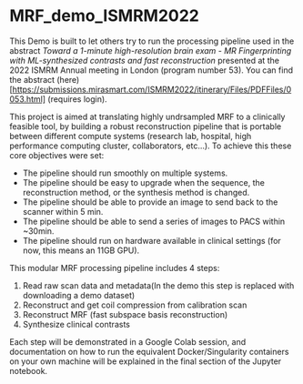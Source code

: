 # MRF_demo_ISMRM2022
This Demo is built to let others try to run the processing pipeline used in the abstract *Toward a 1-minute high-resolution brain exam - MR Fingerprinting with ML-synthesized contrasts and fast reconstruction* presented at the 2022 ISMRM Annual meeting in London (program number 53). You can find the abstract (here)[https://submissions.mirasmart.com/ISMRM2022/itinerary/Files/PDFFiles/0053.html] (requires login).

This project is aimed at translating highly undrsampled MRF to a clinically feasible tool, by building a robust reconstruction pipeline that is portable between different compute systems (research lab, hospital, high performance computing cluster, collaborators, etc...). To achieve this these core objectives were set:

- The pipeline should run smoothly on multiple systems.
- The pipeline should be easy to upgrade when the sequence, the reconstruction method, or the synthesis method is changed.
- The pipeline should be able to provide an image to send back to the scanner within 5 min.
- The pipeline should be able to send a series of images to PACS within ~30min.
- The pipeline should run on hardware available in clinical settings (for now, this means an 11GB GPU).

This modular MRF processing pipeline includes 4 steps:

1.   Read raw scan data and metadata(In the demo this step is replaced with downloading a demo dataset)
2.   Reconstruct and get coil compression from calibration scan
3.   Reconstruct MRF (fast subspace basis reconstruction)
4.   Synthesize clinical contrasts

Each step will be demonstrated in a Google Colab session, and documentation on how to run the equivalent Docker/Singularity containers on your own machine will be explained in the final section of the Jupyter notebook.
